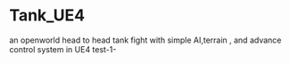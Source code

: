 # Tank_UE4
an openworld head to head tank fight with simple AI,terrain , and advance control system in UE4
test-1-
